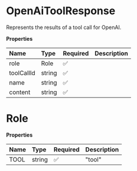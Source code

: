 # OpenAiToolResponse

Represents the results of a tool call for OpenAI.

**Properties**

| Name       | Type   | Required | Description |
| :--------- | :----- | :------- | :---------- |
| role       | Role   | ✅       |             |
| toolCallId | string | ✅       |             |
| name       | string | ✅       |             |
| content    | string | ✅       |             |

# Role

**Properties**

| Name | Type   | Required | Description |
| :--- | :----- | :------- | :---------- |
| TOOL | string | ✅       | "tool"      |

<!-- This file was generated by liblab | https://liblab.com/ -->
